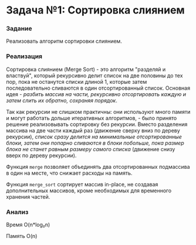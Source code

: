 # Задача №1: Сортировка слиянием

### Задание 

Реализовать алгоритм сортировки слиянием.

### Реализация

Сортировка слиянием (Merge Sort) - это алгоритм "разделяй и властвуй", который рекурсивно делит список на две половины до тех пор, пока не останутся списки длиной 1, которые затем последовательно сливаются в один отсортированный список. Основная идея - *разбить массив на части, рекурсивно отсортировать каждую и затем слить их обратно, сохраняя порядок*.

Так как рекурсии не слишком практичны: они используют много памяти и могут работать дольше итеративных алгоритмов, - было принято решение реализовывать сортировку без рекурсии. Вместо разделения массива на две части каждый раз (движение сверху вниз по дереву рекурсии), *список сразу делится на минимальные отсортированные блоки, затем они попарно сливаются в блоки побольше, пока размер блока не станет равным размеру самого списка* (движение снизу вверх по дереву рекурсии).

Функция `merge` позволяет объединять два отсортированных подмассива в один на месте, что снижает расходы на память.

Функция `merge_sort` сортирует массив in-place, не создавая дополнительных массивов, кроме необходимых для временного хранения частей.


### Анализ

Время O(n*log₂n)

Память O(n)
